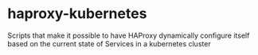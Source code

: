 # haproxy-kubernetes
Scripts that make it possible to have HAProxy dynamically configure itself based on the current state of Services in a kubernetes cluster
